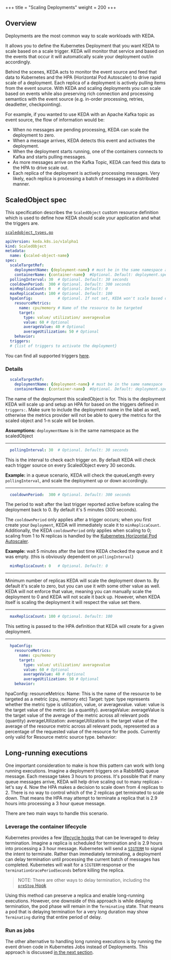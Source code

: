 +++
title = "Scaling Deployments"
weight = 200
+++

## Overview

Deployments are the most common way to scale workloads with KEDA.

It allows you to define the Kubernetes Deployment that you want KEDA to scale based on a scale trigger. KEDA will monitor that service and based on the events that occur it will automatically scale your deployment out/in accordingly.

Behind the scenes, KEDA acts to monitor the event source and feed that data to Kubernetes and the HPA (Horizontal Pod Autoscaler) to drive rapid scale of a deployment.  Each replica of a deployment is actively pulling items from the event source.  With KEDA and scaling deployments you can scale based on events while also preserving rich connection and processing semantics with the event source (e.g. in-order processing, retries, deadletter, checkpointing).

For example, if you wanted to use KEDA with an Apache Kafka topic as event source, the flow of information would be:

* When no messages are pending processing, KEDA can scale the deployment to zero.
* When a message arrives, KEDA detects this event and activates the deployment.
* When the deployment starts running, one of the containers connects to Kafka and starts pulling messages.
* As more messages arrive on the Kafka Topic, KEDA can feed this data to the HPA to drive scale out.
* Each replica of the deployment is actively processing messages.  Very likely, each replica is processing a batch of messages in a distributed manner.

## ScaledObject spec

This specification describes the `ScaledObject` custom resource definition which is used to define how KEDA should scale your application and what the triggers are.

[`scaledobject_types.go`](https://github.com/kedacore/keda/blob/master/pkg/apis/keda/v1alpha1/scaledobject_types.go)

```yaml
apiVersion: keda.k8s.io/v1alpha1
kind: ScaledObject
metadata:
  name: {scaled-object-name}
spec:
  scaleTargetRef:
    deploymentName: {deployment-name} # must be in the same namespace as the ScaledObject
    containerName: {container-name}  #Optional. Default: deployment.spec.template.spec.containers[0]
  pollingInterval: 30  # Optional. Default: 30 seconds
  cooldownPeriod:  300 # Optional. Default: 300 seconds
  minReplicaCount: 0   # Optional. Default: 0
  maxReplicaCount: 100 # Optional. Default: 100
  hpaConfig:           # Optional. If not set, KEDA won't scale based on resource utilization
    resourceMetrics:
      name: cpu/memory # Name of the resource to be targeted
      target:
        type: value/ utilization/ averagevalue
        value: 60 # Optional
        averageValue: 40 # Optional
        averageUtilization: 50 # Optional
    behavior:
  triggers:
  # {list of triggers to activate the deployment}
```

You can find all supported triggers [here](/scalers).

### Details
```yaml
  scaleTargetRef:
    deploymentName: {deployment-name} # must be in the same namespace
    containerName: {container-name}  #Optional. Default: deployment.spec.template.spec.containers[0]
```

The name of the deployment this scaledObject is for. This is the deployment KEDA will scale up and setup an HPA for based on the triggers defined in `triggers:`. Make sure to include the deployment name in the label as well, otherwise the metrics provider will not be able to query the metrics for the scaled object and 1-n scale will be broken.

**Assumptions:** `deploymentName` is in the same namespace as the scaledObject

---

```yaml
  pollingInterval: 30  # Optional. Default: 30 seconds
```

This is the interval to check each trigger on. By default KEDA will check each trigger source on every ScaledObject every 30 seconds.

**Example:** in a queue scenario, KEDA will check the queueLength every `pollingInterval`, and scale the deployment up or down accordingly.

---

```yaml
  cooldownPeriod:  300 # Optional. Default: 300 seconds
```

The period to wait after the last trigger reported active before scaling the deployment back to 0. By default it's 5 minutes (300 seconds).

The `cooldownPeriod` only applies after a trigger occurs; when you first create your `Deployment`, KEDA will immediately scale it to `minReplicaCount`.  Additionally, the KEDA `cooldownPeriod` only applies when scaling to 0; scaling from 1 to N replicas is handled by the [Kubernetes Horizontal Pod Autoscaler](https://kubernetes.io/docs/tasks/run-application/horizontal-pod-autoscale/#support-for-cooldowndelay).

**Example:** wait 5 minutes after the last time KEDA checked the queue and it was empty. (this is obviously dependent on `pollingInterval`)

```yaml
  minReplicaCount: 0   # Optional. Default: 0
```

---

Minimum number of replicas KEDA will scale the deployment down to. By default it's scale to zero, but you can use it with some other value as well. KEDA will not enforce that value, meaning you can manually scale the deployment to 0 and KEDA will not scale it back up. However, when KEDA itself is scaling the deployment it will respect the value set there.

---

```yaml
  maxReplicaCount: 100 # Optional. Default: 100
```

This setting is passed to the HPA definition that KEDA will create for a given deployment.

---

```yaml
  hpaConfig:
    resourceMetrics:
      name: cpu/memory
      target:
        type: value/ utilization/ averagevalue
        value: 60 # Optional
        averageValue: 40 # Optional
        averageUtilization: 50 # Optional
    behavior: 
```

hpaConfig:
  resourceMetrics:
    Name: This is the name of the resource to be targeted as a metric (cpu, memory etc)
    Target:
      type: type represents whether the metric type is utilization, value, or averagevalue.
      value: value is the target value of the metric (as a quantity).
      averageValue: averageValue is the target value of the average of the metric across all relevant pods (quantity)
      averageUtilization: averageUtilization is the target value of the average of the resource metric across all
                          relevant pods, represented as a percentage of the requested value of the resource for the
                          pods. Currently only valid for Resource metric source type.
  behavior:      

## Long-running executions

One important consideration to make is how this pattern can work with long running executions.  Imagine a deployment triggers on a RabbitMQ queue message.  Each message takes 3 hours to process.  It's possible that if many queue messages arrive, KEDA will help drive scaling out to many replicas - let's say 4.  Now the HPA makes a decision to scale down from 4 replicas to 2.  There is no way to control which of the 2 replicas get terminated to scale down.  That means the HPA may attempt to terminate a replica that is 2.9 hours into processing a 3 hour queue message.

There are two main ways to handle this scenario.

### Leverage the container lifecycle

Kubernetes provides a few [lifecycle hooks](https://kubernetes.io/docs/concepts/containers/container-lifecycle-hooks/) that can be leveraged to delay termination.  Imagine a replica is scheduled for termination and is 2.9 hours into processing a 3 hour message.  Kubernetes will send a [`SIGTERM`](https://www.gnu.org/software/libc/manual/html_node/Termination-Signals.html) to signal the intent to terminate.  Rather than immediately terminating, a deployment can delay termination until processing the current batch of messages has completed.  Kubernetes will wait for a `SIGTERM` response or the `terminationGracePeriodSeconds` before killing the replica.

> NOTE: There are other ways to delay termination, including the [`preStop` Hook](https://kubernetes.io/docs/concepts/containers/container-lifecycle-hooks/#container-hooks)

Using this method can preserve a replica and enable long-running executions.  However, one downside of this approach is while delaying termination, the pod phase will remain in the `Terminating` state.  That means a pod that is delaying termination for a very long duration may show `Terminating` during that entire period of delay.

### Run as jobs

The other alternative to handling long running executions is by running the event driven code in Kubernetes Jobs instead of Deployments.  This approach is discussed [in the next section](../scaling-jobs).
